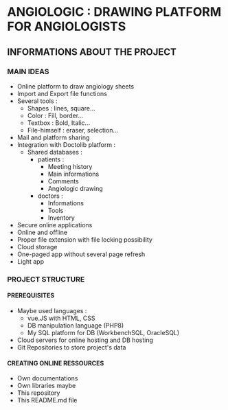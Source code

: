 # ANGIOLOGIC : DRAWING PLATFORM FOR ANGIOLOGISTS
## INFORMATIONS ABOUT THE PROJECT  
### MAIN IDEAS  
- Online platform to draw angiology sheets
- Import and Export file functions
- Several tools :
    - Shapes : lines, square...
    - Color : Fill, border...
    - Textbox : Bold, Italic...
    - File-himself : eraser, selection...
- Mail and platform sharing
- Integration with Doctolib platform :
    - Shared databases : 
        - patients :
            - Meeting history
            - Main informations
            - Comments
            - Angiologic drawing 
        - doctors :
            - Informations
            - Tools
            - Inventory
- Secure online applications
- Online and offline
- Proper file extension with file locking possibility 
- Cloud storage
- One-paged app without several page refresh
- Light app
### PROJECT STRUCTURE
#### PREREQUISITES
- Maybe used languages :
    - vue.JS with HTML, CSS
    - DB manipulation language (PHP8)
    - My SQL platform for DB (WorkbenchSQL, OracleSQL)
- Cloud servers for online hosting and DB hosting
- Git Repositories to store project's data
#### CREATING ONLINE RESSOURCES
- Own documentations
- Own libraries maybe
- This repository
- This README.md file